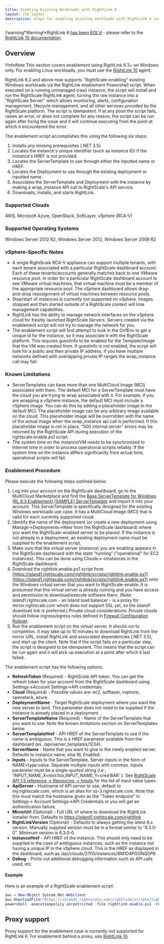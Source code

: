 ```yaml
---
title: Enabling Existing Workloads with RightLink 6
layout: rl6_layout
description: Steps for enabling existing workloads with RightLink 6 including supported clouds and known limitations.
---
```


!!warning*Warning!*RightLink 6 [has been EOL'd](/faq/end_of_life_end_of_service.html#schedule-images-rightlink) - please refer to the [RightLink 10 documentation](/rl10)

## Overview

!!info*Note* This section covers enablement using RightLink 6.3+ on Windows only. For enabling Linux workloads, you must use the [RightLink 10](/rl10/getting_started.html) agent.

RightLink 6.3 and above now supports "RightScale-enabling" existing Windows workloads via the RightLink enablement Powershell script. When executed on a running unmanaged (raw) instance, the script will install and run the RightScale RightLink agent, turning the raw instance into a "RightScale Server" which allows monitoring, alerts, configuration management, lifecycle management, and all other services provided by the RightScale platform.
The script is idempotent. If at any point the script fails, raises an error, or does not complete for any reason, the script can be run again after fixing the issue and it will continue executing from the point at which it encountered the error.

The enablement script accomplishes this using the following six steps:

1. Installs any missing prerequisites (.NET 3.5).
2. Locates the instance's unique identifier (such as instance ID) if the instance's HREF is not provided.
3. Locates the ServerTemplate to use through either the inputted name or HREF.
4. Locates the Deployment to use through the existing deployment or inputted name.
5. Associates the ServerTemplate and Deployment with the instance by making a wrap_instance API call to RightScale's API service.
6. Downloads, installs, and starts RightLink.

### Supported Clouds

AWS, Microsoft Azure, OpenStack, SoftLayer, vSphere (RCA-V)

### Supported Operating Systems

Windows Server 2012 R2, Windows Server 2012, Windows Server 2008 R2

### vSphere-Specific Notes

* A single RightScale RCA-V appliance can support multiple tenants, with each tenant associated with a particular RightScale dashboard account. Each of these tenants/accounts generally matches back to one VMware resource pool. In order for a particular RightScale dashboard account to see VMware virtual machines, that virtual machine must be a member of the appropriate resource pool. The vSphere dashboard allows drag-and-drop reassignment of virtual machines between resource pools.
* Stop/start of instances is currently not supported on vSphere. Images stopped and then started outside of a RightScale context will lose management capabilities.
* RightLink has the ability to manage network interfaces on the vSphere cloud for freshly launched RightScale Servers. Servers created via the enablement script will not try to manage the network for you.
* The enablement script will first attempt to look in the OvfEnv to get a unique id for the instance, so it may associate it with the RightScale platform. This requires guestinfo to be enabled for the Template/Image that the VM was created from. If guestinfo is not enabled, the script will look for a public and then private IP address. If you have multiple networks defined with overlapping private IP ranges the wrap_instance call may fail.

### Known Limitations

* ServerTemplates can have more than one MultiCloud Image (MCI) associated with them. The default MCI for a ServerTemplate must have the cloud you are trying to wrap associated with it. For example, if you are wrapping a vSphere instance, the default MCI must include a vSphere image. You can do this by adding a placeholder image to the default MCI. The placeholder image can be any arbitrary image available on the cloud. This placeholder image will be overridden with the name of the actual image when the wrap_instance api call is performed. If this placeholder image is not in place, "500 internal server" errors may be returned by the RightScale API during execution of the rightscale.enable.ps1 script.
* The system time on the instance/VM needs to be synchronized to Internet time in order to process operational scripts reliably. If the system time on the instance differs significantly from actual time, operational scripts will fail.

### Enablement Procedure

Please execute the following steps outlined below:

1. Log into your account on the RightScale dashboard, go to the MultiCloud Marketplace and find the [Base ServerTemplate for Windows (RL 6.3 Enablement) [SAMPLE] ServerTemplate](https://us-3.rightscale.com/library/server_templates/Base-ServerTemplate-for-Window/lineage/52414) and import it into your account. This ServerTemplate is specifically designed for the existing Windows workloads use case. It has a MultiCloud Image (MCI) that is valid for each currently supported cloud.
2. Identify the name of the deployment (or create a new deployment using Manage->Deployments->New from the RightScale dashboard) where you want the RightScale-enabled server to be placed. If the instance is not already in a deployment, an existing deployment name must be supplied to the enablement script.
3. Make sure that the virtual server (instance) you are enabling appears in the RightScale dashboard with the state “running” ("operational" for EC2 instances). This can be done using Clouds-><Your Cloud>->Instances in the RightScale dashboard.
4. Download the rightlink.enable.ps1 script from [https://island1.rightscale.com/rightlink/scripts/rightlink.enable.ps1](https://island1.rightscale.com/rightlink/scripts/rightlink.enable.ps1) onto the Windows virtual server that you want to  RightScale-enable. It is presumed that this virtual server is already running and you have access and permission to download/execute software there. (Note: island1.rightscale.com - an Island load balancer - is a proxy for mirror.rightscale.com which does not support SSL yet, so the island1 download link is preferred.) Private cloud considerations: Private clouds should follow ingress/egress rules defined in [Firewall Configuration Ruleset](/faq/Firewall_Configuration_Ruleset.html).
5. Run the enablement script on the virtual server. It should run to completion. It may take up to 10 minutes to download RightLink from the mirror URL, install RightLink and associated dependencies (.NET 3.5), and start up the client. Note that if the script fails on a particular step, the script is designed to be idempotent. This means that the script can be run again and it will pick up execution at a point after which it last failed.

The enablement script has the following options:

* **RefreshToken** (Required) - RightScale API token. You can get the refresh token for your account from the RightScale dashboard using Settings->Account Settings->API credentials.
* **Cloud** (Required) - Possible values are:  ec2, softlayer, vsphere, openstack, azure.
* **DeploymentName** - Target RightScale deployment where you want the new server to land. This parameter does not need to be supplied if the instance is already placed in a deployment.
* **ServerTemplateName** (Required) - Name of the ServerTemplate that you want to use. Note the known limitations section on ServerTemplates below.
* **ServerTemplateHref** - API HREF of the ServerTemplate to use if the name is ambiguous. This is a HREF parameter available from the dashboard (ex. /api/server_templates/1234).
* **ServerName** - Name that you want to give to the newly enabled server. Defaults to instance name, else RL Enabled.
* **Inputs** - Inputs to the ServerTemplate. Server inputs in the form of NAME=type:value. Separate multiple inputs with commas. Inputs parameter must be a single-quoted string (i.e., 'INPUT_NAME_X=text:foo,INPUT_NAME_Y=cred:BAR' ). See [RightScale API 1.5 reference -> Resources -> Inputs](http://reference.rightscale.com/api1.5/resources/ResourceInputs.html) for the list of input value types.
* **ApiServer** - Hostname of API server to use, default to my.rightscale.com, which is an alias for us-3.rightscale.com. Note that this must match the hostname given as the "Token endpoint" in Settings-> Account Settings->API Credentials or you will get an authentication failure.
* **MirrorUrl** (Optional) - Full URL of where to download the RightLink installer from. Defaults to https://island1.rightscale.com/rightlink
* **RightLinkVersion** (Optional) - Defaults to always getting the latest 6.x version. Manually supplied version must be in a format similar to "6.3.0-0". Minimum version is 6.3.0-0.
* **InstanceHref** - API HREF of the instance. This should only need to be supplied in the case of ambiguous instances, such as the instance not having a unique IP in the vSphere cloud. This is the HREF as displayed in the dashboard, such as /api/clouds/2705/instances/8M1D4PGONQ0P9.
* **Debug** - Prints out additional debugging information such as API calls used, etc.

#### Example

Here is an example of a RightScale enablement script:

~~~ powershell
$wc = New-Object System.Net.Webclient
$wc.DownloadFile("https://island1.rightscale.com/rightlink/scripts/rightlink.enable.ps1", "$pwd/rightlink.enable.ps1")
powershell -executionpolicy unrestricted -file rightlink.enable.ps1 -refreshToken 'ae1...1fe' -deploymentName 'My deployment' -serverTemplateName 'Base ServerTemplate for Windows (v14.1)' -serverName 'My server' -cloud vsphere -inputs "AD_ADMIN_ACCOUNT=text:Adminstrator,AD_ADMIN_PASSWORD=cred:MY_AD_PW,AD_DOMAIN_NAME=text:rightscale.local"
~~~

## Proxy support

Proxy support for the enablement case is currently not supported for RightLink 6. For enablement behind a proxy, use [RightLink 10](/rl10/getting_started.html).
